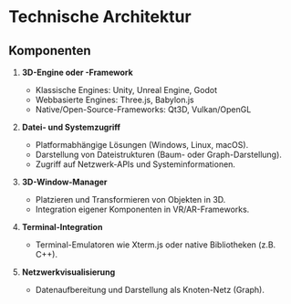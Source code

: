# Technische Architektur

## Komponenten
1. **3D-Engine oder -Framework**
   - Klassische Engines: Unity, Unreal Engine, Godot
   - Webbasierte Engines: Three.js, Babylon.js
   - Native/Open-Source-Frameworks: Qt3D, Vulkan/OpenGL

2. **Datei- und Systemzugriff**
   - Platformabhängige Lösungen (Windows, Linux, macOS).
   - Darstellung von Dateistrukturen (Baum- oder Graph-Darstellung).
   - Zugriff auf Netzwerk-APIs und Systeminformationen.

3. **3D-Window-Manager**
   - Platzieren und Transformieren von Objekten in 3D.
   - Integration eigener Komponenten in VR/AR-Frameworks.

4. **Terminal-Integration**
   - Terminal-Emulatoren wie Xterm.js oder native Bibliotheken (z.B. C++).

5. **Netzwerkvisualisierung**
   - Datenaufbereitung und Darstellung als Knoten-Netz (Graph).